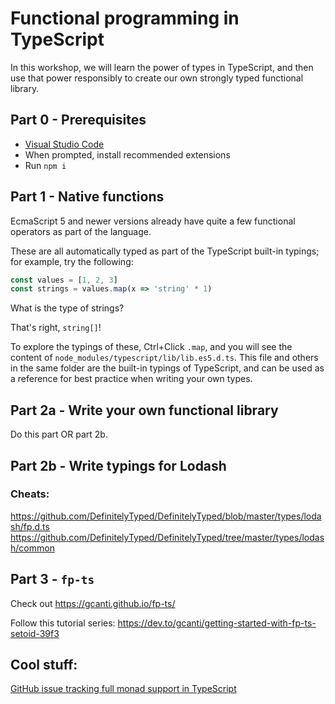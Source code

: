 # Functional programming in TypeScript

In this workshop, we will learn the power of types in TypeScript, and then use that power responsibly to create our own strongly typed functional library.

## Part 0 - Prerequisites

- [Visual Studio Code](https://code.visualstudio.com/)
- When prompted, install recommended extensions
- Run `npm i`

## Part 1 - Native functions

EcmaScript 5 and newer versions already have quite a few functional operators as part of the language.

These are all automatically typed as part of the TypeScript built-in typings; for example, try the following:

```typescript
const values = [1, 2, 3]
const strings = values.map(x => 'string' * 1)
```

What is the type of strings?

That's right, `string[]`!

To explore the typings of these, Ctrl+Click `.map`, and you will see the content of `node_modules/typescript/lib/lib.es5.d.ts`. This file and others in the same folder are the built-in typings of TypeScript, and can be used as a reference for best practice when writing your own types.

## Part 2a - Write your own functional library

Do this part OR part 2b.

## Part 2b - Write typings for Lodash

### Cheats:

https://github.com/DefinitelyTyped/DefinitelyTyped/blob/master/types/lodash/fp.d.ts
https://github.com/DefinitelyTyped/DefinitelyTyped/tree/master/types/lodash/common

## Part 3 - `fp-ts`

Check out https://gcanti.github.io/fp-ts/

Follow this tutorial series: https://dev.to/gcanti/getting-started-with-fp-ts-setoid-39f3

## Cool stuff:

[GitHub issue tracking full monad support in TypeScript](https://github.com/microsoft/TypeScript/issues/1213)
